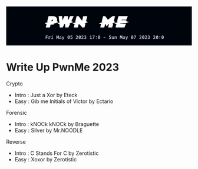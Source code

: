 <p align="center">
  <img src="./src/image/pwnme.png"/>
</p>

# Write Up PwnMe 2023

Crypto
- Intro : Just a Xor by Eteck
- Easy  : Gib me Initials of Victor by Ectario

Forensic
- Intro : kNOCk kNOCk by Braguette
- Easy  : Silver by Mr.NOODLE

Reverse
- Intro : C Stands For C by Zerotistic
- Easy  : Xoxor by Zerotistic

